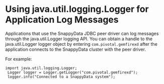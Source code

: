 # Using java.util.logging.Logger for Application Log Messages


Applications that use the SnappyData JDBC peer driver can log messages through the java.util.Logger logging API. You can obtain a handle to the java.util.Logger logger object by entering `com.pivotal.gemfirexd` after the application connects to the SnappyData cluster with the peer driver.

<a id="example"></a>
For example:

``` pre
import java.util.logging.Logger;
 Logger logger = Logger.getLogger("com.pivotal.gemfirexd");
 logger.info("Connected to a SnappyData system");
```


